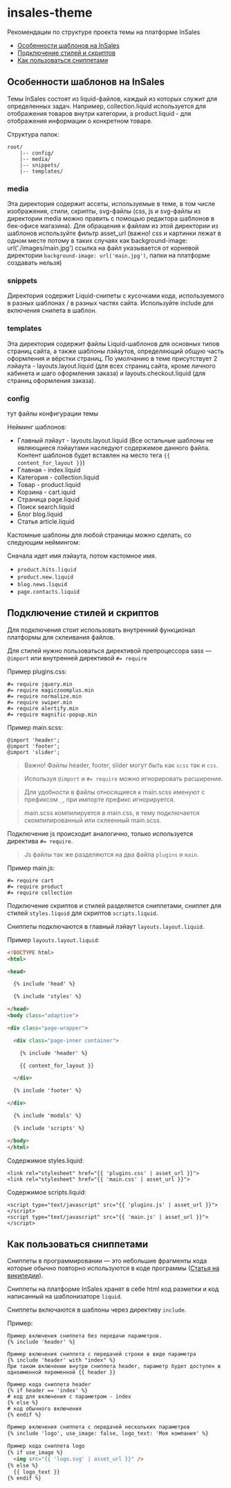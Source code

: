 # insales-theme
Рекомендации по структуре проекта темы на платформе InSales

- [Особенности шаблонов на InSales](#Особенности-шаблонов-на-insales)
- [Подключение стилей и скриптов](#Подключение-стилей-и-скриптов)
- [Как пользоваться сниппетами](https://github.com/VladimirIvanin/insales-theme/blob/master/README.md#Как-пользоваться-сниппетами)

## Особенности шаблонов на InSales

Темы InSales состоят из liquid-файлов, каждый из которых служит для определенных задач. Например, collection.liquid используется для отображения товаров внутри категории, а product.liquid - для отображения информации о конкретном товаре.

Структура папок:
```
root/
    |-- config/
    |-- media/
    |-- snippets/
    |-- templates/
```
### media
Эта директория содержит ассеты, используемые в теме, в том числе изображения, стили, скрипты, svg-файлы (css, js и svg-файлы из директории media можно править с помощью редактора шаблонов в бек-офисе магазина). Для обращения к файлам из этой директории из шаблонов используйте фильтр asset_url (важно! css и картинки лежат в одном месте потому в таких случаях как background-image: url('./images/main.jpg') ссылка на файл указывается от корневой директории `background-image: url('main.jpg')`, папки на платформе создавать нельзя)

### snippets
Директория содержит Liquid-снипеты с кусочками кода, используемого в разных шаблонах /  в разных частях сайта. Используйте include для включения снипета в шаблон. 

### templates
Эта директория содержит файлы Liquid-шаблонов для основных типов страниц сайта, а также шаблоны лэйаутов, определяющий общую часть оформления и вёрстки страниц. По умолчанию в теме присутствует 2 лэйаута - layouts.layout.liquid (для всех страниц сайта, кроме личного кабинета и шаго оформления заказа) и layouts.checkout.liquid  (для страниц оформления заказа).

### config
тут файлы конфигурации темы

Нейминг шаблонов:

- Главный лэйаут - layouts.layout.liquid (Все остальные шаблоны не являющиеся лэйаутами наследуют содержимое данного файла. Контент шаблонов будет вставлен на место тега `{{ content_for_layout }}`)
- Главная - index.liquid
- Категория - collection.liquid
- Товар - product.liquid
- Корзина - cart.iquid
- Страница  page.liquid
- Поиск search.liquid
- Блог  blog.liquid
- Статья  article.liquid  

Кастомные шаблоны для любой страницы можно сделать, со следующим неймингом:

Сначала идет имя лэйаута, потом кастомное имя.

- `product.hits.liquid`
- `product.new.liquid`
- `blog.news.liquid`
- `page.contacts.liquid `

## Подключение стилей и скриптов

Для подключения стоит использовать внутренний функционал платформы для склеивания файлов.

Для стилей нужно пользоваться директивой препроцессора sass — `@import` или внутренней директивой `#= require`

Пример plugins.css:
```
#= require jquery.min
#= require magiczoomplus.min
#= require normalize.min
#= require swiper.min
#= require alertify.min
#= require magnific-popup.min
```

Пример main.scss:
```
@import 'header';
@import 'footer';
@import 'slider';
```
> Важно! Файлы header, footer, slider могут быть как `scss` так и `css`.

> Используя `@import` и `#= require` можно игнорировать расширение.

> Для удобности в файлы относящиеся к main.scss именуют с префиксом `_`, при импорте префикс игнорируется.

> main.scss компилируется в main.css, в тему подключается скомпилированный или склеенный main.scss.

Подключение js происходит аналогично, только используется директива `#= require`.

> Js файлы так же разделяются на два файла `plugins` и `main`.

Пример main.js:

```
#= require cart
#= require product
#= require collection
```
Подключение скриптов и стилей разделяется сниппетами, сниппет для стилей `styles.liquid` для скриптов `scripts.liquid`.

Сниппеты подключаются в главный лэйаут `layouts.layout.liquid`.

Пример `layouts.layout.liquid`:
```html
<!DOCTYPE html>
<html>

<head>

  {% include 'head' %}

  {% include 'styles' %}

</head>
<body class="adaptive">

<div class="page-wrapper">

  <div class="page-inner container">

    {% include 'header' %}

    {{ content_for_layout }}

  </div>

  {% include 'footer' %}

</div>

  {% include 'modals' %}

  {% include 'scripts' %}

</body>
</html>
```

Содержимое styles.liquid:
```
<link rel="stylesheet" href="{{ 'plugins.css' | asset_url }}">
<link rel="stylesheet" href="{{ 'main.css' | asset_url }}">
```

Содержимое scripts.liquid:
```
<script type="text/javascript" src="{{ 'plugins.js' | asset_url }}"></script>
<script type="text/javascript" src="{{ 'main.js' | asset_url }}"></script>

```

## Как пользоваться сниппетами

Сниппеты в программировании — это небольшие фрагменты кода которые обычно повторно используются в коде программы ([Статья на википедии](https://ru.wikipedia.org/wiki/%D0%A1%D0%BD%D0%B8%D0%BF%D0%BF%D0%B5%D1%82)).

Сниппеты на платформе InSales хранят в себе html код разметки и код написанный на шаблонизаторе `liquid`.

Сниппеты включаются в шаблоны через директиву `include`.

Пример:
```liquid
Пример включения сниппета без передачи параметров.
{% include 'header' %}
```

```liquid
Пример включения сниппета с передачей строки в виде параметра
{% include 'header' with "index" %}
При таком включении внутри сниппета header, параметр будет доступен в одноименной переменной {{ header }}

Пример кода сниппета header
{% if header == 'index' %}
# код для включения с параметром - index
{% else %}
# код обычного включения
{% endif %}
```

```html
Пример включения сниппета с передачей нескольких параметров
{% include 'logo', use_image: false, logo_text: 'Моя компания' %}

Пример кода сниппета logo
{% if use_image %}
  <img src="{{ 'logo.svg' | asset_url }}" />
{% else %}
  {{ logo_text }}
{% endif %}
```
